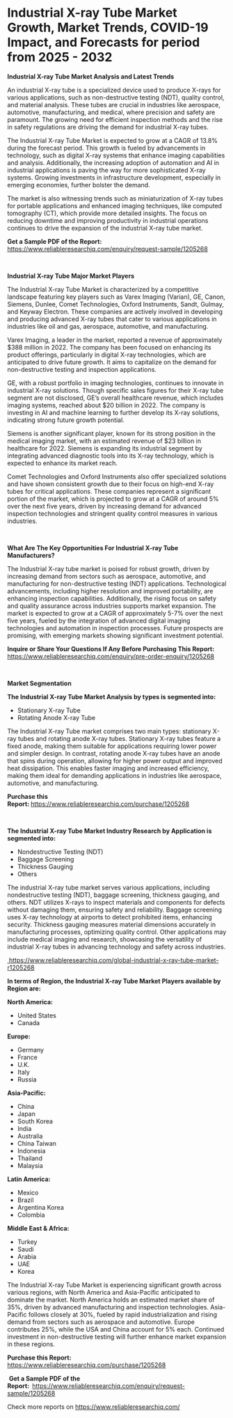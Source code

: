 <p><h1>Industrial X-ray Tube Market Growth, Market Trends, COVID-19 Impact, and Forecasts for period from 2025 - 2032</h1></p><p><strong>Industrial X-ray Tube Market Analysis and Latest Trends</strong></p>
<p><p>An industrial X-ray tube is a specialized device used to produce X-rays for various applications, such as non-destructive testing (NDT), quality control, and material analysis. These tubes are crucial in industries like aerospace, automotive, manufacturing, and medical, where precision and safety are paramount. The growing need for efficient inspection methods and the rise in safety regulations are driving the demand for industrial X-ray tubes. </p><p>The Industrial X-ray Tube Market is expected to grow at a CAGR of 13.8% during the forecast period. This growth is fueled by advancements in technology, such as digital X-ray systems that enhance imaging capabilities and analysis. Additionally, the increasing adoption of automation and AI in industrial applications is paving the way for more sophisticated X-ray systems. Growing investments in infrastructure development, especially in emerging economies, further bolster the demand. </p><p>The market is also witnessing trends such as miniaturization of X-ray tubes for portable applications and enhanced imaging techniques, like computed tomography (CT), which provide more detailed insights. The focus on reducing downtime and improving productivity in industrial operations continues to drive the expansion of the industrial X-ray tube market.</p></p>
<p><strong>Get a Sample PDF of the Report:&nbsp;</strong> <a href="https://www.reliableresearchiq.com/enquiry/request-sample/1205268?utm_campaign=3299&utm_medium=2&utm_source=Github&utm_content=ia&utm_term=26032025&utm_id=industrial-x-ray-tube">https://www.reliableresearchiq.com/enquiry/request-sample/1205268</a></p>
<p>&nbsp;</p>
<p><strong>Industrial X-ray Tube Major Market Players</strong></p>
<p><p>The Industrial X-ray Tube Market is characterized by a competitive landscape featuring key players such as Varex Imaging (Varian), GE, Canon, Siemens, Dunlee, Comet Technologies, Oxford Instruments, Sandt, Gulmay, and Keyway Electron. These companies are actively involved in developing and producing advanced X-ray tubes that cater to various applications in industries like oil and gas, aerospace, automotive, and manufacturing.</p><p>Varex Imaging, a leader in the market, reported a revenue of approximately $388 million in 2022. The company has been focused on enhancing its product offerings, particularly in digital X-ray technologies, which are anticipated to drive future growth. It aims to capitalize on the demand for non-destructive testing and inspection applications.</p><p>GE, with a robust portfolio in imaging technologies, continues to innovate in industrial X-ray solutions. Though specific sales figures for their X-ray tube segment are not disclosed, GE’s overall healthcare revenue, which includes imaging systems, reached about $20 billion in 2022. The company is investing in AI and machine learning to further develop its X-ray solutions, indicating strong future growth potential.</p><p>Siemens is another significant player, known for its strong position in the medical imaging market, with an estimated revenue of $23 billion in healthcare for 2022. Siemens is expanding its industrial segment by integrating advanced diagnostic tools into its X-ray technology, which is expected to enhance its market reach.</p><p>Comet Technologies and Oxford Instruments also offer specialized solutions and have shown consistent growth due to their focus on high-end X-ray tubes for critical applications. These companies represent a significant portion of the market, which is projected to grow at a CAGR of around 5% over the next five years, driven by increasing demand for advanced inspection technologies and stringent quality control measures in various industries.</p></p>
<p>&nbsp;</p>
<p><strong>What Are The Key Opportunities For Industrial X-ray Tube Manufacturers?</strong></p>
<p><p>The Industrial X-ray tube market is poised for robust growth, driven by increasing demand from sectors such as aerospace, automotive, and manufacturing for non-destructive testing (NDT) applications. Technological advancements, including higher resolution and improved portability, are enhancing inspection capabilities. Additionally, the rising focus on safety and quality assurance across industries supports market expansion. The market is expected to grow at a CAGR of approximately 5-7% over the next five years, fueled by the integration of advanced digital imaging technologies and automation in inspection processes. Future prospects are promising, with emerging markets showing significant investment potential.</p></p>
<p><strong>Inquire or Share Your Questions If Any Before Purchasing This Report:</strong> <a href="https://www.reliableresearchiq.com/enquiry/pre-order-enquiry/1205268?utm_campaign=3299&utm_medium=2&utm_source=Github&utm_content=ia&utm_term=26032025&utm_id=industrial-x-ray-tube">https://www.reliableresearchiq.com/enquiry/pre-order-enquiry/1205268</a></p>
<p>&nbsp;</p>
<p><strong>Market Segmentation</strong></p>
<p><strong>The Industrial X-ray Tube Market Analysis by types is segmented into:</strong></p>
<p><ul><li>Stationary X-ray Tube</li><li>Rotating Anode X-ray Tube</li></ul></p>
<p><p>The Industrial X-ray Tube market comprises two main types: stationary X-ray tubes and rotating anode X-ray tubes. Stationary X-ray tubes feature a fixed anode, making them suitable for applications requiring lower power and simpler design. In contrast, rotating anode X-ray tubes have an anode that spins during operation, allowing for higher power output and improved heat dissipation. This enables faster imaging and increased efficiency, making them ideal for demanding applications in industries like aerospace, automotive, and manufacturing.</p></p>
<p><strong>Purchase this Report:&nbsp;</strong><a href="https://www.reliableresearchiq.com/purchase/1205268?utm_campaign=3299&utm_medium=2&utm_source=Github&utm_content=ia&utm_term=26032025&utm_id=industrial-x-ray-tube">https://www.reliableresearchiq.com/purchase/1205268</a></p>
<p>&nbsp;</p>
<p><strong>The Industrial X-ray Tube Market Industry Research by Application is segmented into:</strong></p>
<p><ul><li>Nondestructive Testing (NDT)</li><li>Baggage Screening</li><li>Thickness Gauging</li><li>Others</li></ul></p>
<p><p>The industrial X-ray tube market serves various applications, including nondestructive testing (NDT), baggage screening, thickness gauging, and others. NDT utilizes X-rays to inspect materials and components for defects without damaging them, ensuring safety and reliability. Baggage screening uses X-ray technology at airports to detect prohibited items, enhancing security. Thickness gauging measures material dimensions accurately in manufacturing processes, optimizing quality control. Other applications may include medical imaging and research, showcasing the versatility of industrial X-ray tubes in advancing technology and safety across industries.</p></p>
<p><a href="https://www.reliableresearchiq.com/global-industrial-x-ray-tube-market-r1205268?utm_campaign=3299&utm_medium=2&utm_source=Github&utm_content=ia&utm_term=26032025&utm_id=industrial-x-ray-tube">&nbsp;https://www.reliableresearchiq.com/global-industrial-x-ray-tube-market-r1205268</a></p>
<p><strong>In terms of Region, the Industrial X-ray Tube Market Players available by Region are:</strong></p>
<p>
    <p> <strong> North America: </strong>
        <ul>
            <li>United States</li>
            <li>Canada</li>
        </ul>
        </p> 
    <p> <strong> Europe: </strong>
        <ul>
            <li>Germany</li>
            <li>France</li>
            <li>U.K.</li>
            <li>Italy</li>
            <li>Russia</li>
        </ul>
        </p> 
    <p> <strong> Asia-Pacific: </strong>
        <ul>
            <li>China</li>
            <li>Japan</li>
            <li>South Korea</li>
            <li>India</li>
            <li>Australia</li>
            <li>China Taiwan</li>
            <li>Indonesia</li>
            <li>Thailand</li>
            <li>Malaysia</li>
        </ul>
        </p> 
    <p> <strong> Latin America: </strong>
        <ul>
            <li>Mexico</li>
            <li>Brazil</li>
            <li>Argentina Korea</li>
            <li>Colombia</li>
        </ul>
        </p> 
    <p> <strong> Middle East & Africa: </strong>
        <ul>
            <li>Turkey</li>
            <li>Saudi</li>
            <li>Arabia</li>
            <li>UAE</li>
            <li>Korea</li>
        </ul>
    </p>
    </p>
<p><p>The Industrial X-ray Tube Market is experiencing significant growth across various regions, with North America and Asia-Pacific anticipated to dominate the market. North America holds an estimated market share of 35%, driven by advanced manufacturing and inspection technologies. Asia-Pacific follows closely at 30%, fueled by rapid industrialization and rising demand from sectors such as aerospace and automotive. Europe contributes 25%, while the USA and China account for 5% each. Continued investment in non-destructive testing will further enhance market expansion in these regions.</p></p>
<p><strong>Purchase this Report: </strong><a href="https://www.reliableresearchiq.com/purchase/1205268?utm_campaign=3299&utm_medium=2&utm_source=Github&utm_content=ia&utm_term=26032025&utm_id=industrial-x-ray-tube">https://www.reliableresearchiq.com/purchase/1205268</a></p>
<p>&nbsp;<strong>Get a Sample PDF of the Report:&nbsp;&nbsp;</strong><a href="https://www.reliableresearchiq.com/enquiry/request-sample/1205268?utm_campaign=3299&utm_medium=2&utm_source=Github&utm_content=ia&utm_term=26032025&utm_id=industrial-x-ray-tube">https://www.reliableresearchiq.com/enquiry/request-sample/1205268</a></p>
<p><strong></strong></p>
<p>Check more reports on <a href="https://www.reliableresearchiq.com/?utm_campaign=3299&utm_medium=2&utm_source=Github&utm_content=ia&utm_term=26032025&utm_id=industrial-x-ray-tube">https://www.reliableresearchiq.com/</a></p>